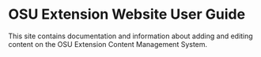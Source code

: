 # OSU Extension Website User Guide

This site contains documentation and information about adding and editing content on the OSU Extension Content Management System.
